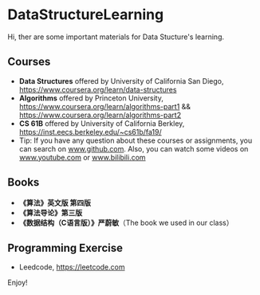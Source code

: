 # DataStructureLearning
Hi, ther are some important materials for Data Stucture's learning. 

## Courses
- **Data Structures** offered by University of California San Diego, https://www.coursera.org/learn/data-structures
- **Algorithms** offered by Princeton University, https://www.coursera.org/learn/algorithms-part1 && https://www.coursera.org/learn/algorithms-part2
- **CS 61B** offered by University of California Berkley, https://inst.eecs.berkeley.edu/~cs61b/fa19/
- Tip: If you have any question about these courses or assignments, you can search on www.github.com. Also, you can watch some videos on www.youtube.com or www.bilibili.com


## Books
- **《算法》英文版 第四版** 
- **《算法导论》第三版**
- **《数据结构（C语言版）》严蔚敏**（The book we used in our class）

## Programming Exercise
- Leedcode, https://leetcode.com


Enjoy!
